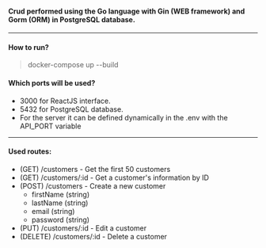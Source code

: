 #### Crud performed using the Go language with Gin (WEB framework) and Gorm (ORM) in PostgreSQL database.

---

#### How to run?

> docker-compose up --build

#### Which ports will be used?

- 3000 for ReactJS interface.
- 5432 for PostgreSQL database.
- For the server it can be defined dynamically in the .env with the API_PORT variable

---

#### Used routes:

- (GET) /customers - Get the first 50 customers
- (GET) /customers/:id - Get a customer's information by ID
- (POST) /customers - Create a new customer
  - firstName (string)
  - lastName (string)
  - email (string)
  - password (string)
- (PUT) /customers/:id - Edit a customer
- (DELETE) /customers/:id - Delete a customer
